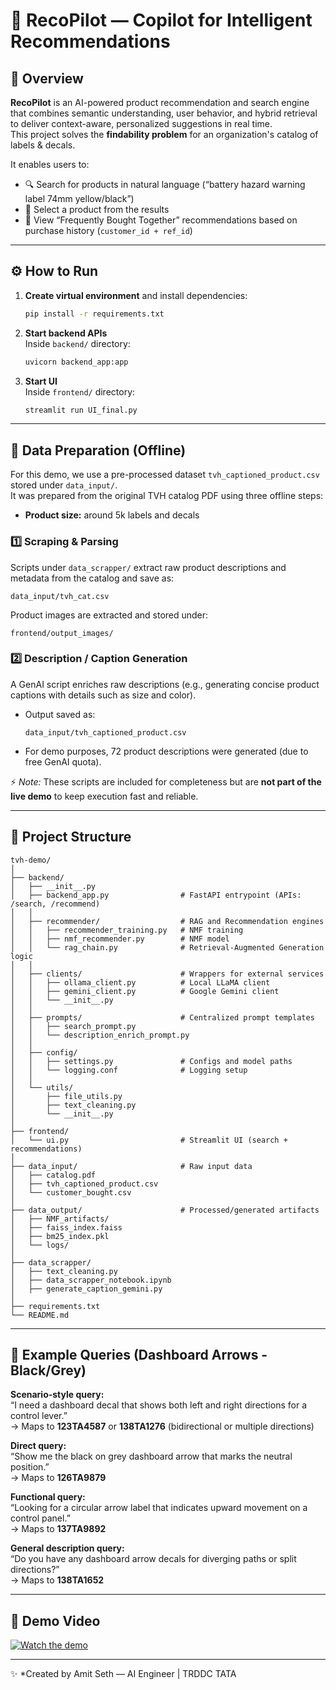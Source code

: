 # 🚀 RecoPilot — Copilot for Intelligent Recommendations

## 🧭 Overview

**RecoPilot** is an AI-powered product recommendation and search engine that combines semantic understanding, user behavior, and hybrid retrieval to deliver context-aware, personalized suggestions in real time.  
This project solves the **findability problem** for an organization's catalog of labels & decals.

It enables users to:

- 🔍 Search for products in natural language (“battery hazard warning label 74mm yellow/black”)
- 🛒 Select a product from the results
- 🤝 View “Frequently Bought Together” recommendations based on purchase history (`customer_id + ref_id`)

---

## ⚙️ How to Run

1. **Create virtual environment** and install dependencies:
   ```bash
   pip install -r requirements.txt
   ```

2. **Start backend APIs**  
   Inside `backend/` directory:
   ```bash
   uvicorn backend_app:app
   ```

3. **Start UI**  
   Inside `frontend/` directory:
   ```bash
   streamlit run UI_final.py
   ```

---

## 🧩 Data Preparation (Offline)

For this demo, we use a pre-processed dataset `tvh_captioned_product.csv` stored under `data_input/`.  
It was prepared from the original TVH catalog PDF using three offline steps:

- **Product size:** around 5k labels and decals  

### 1️⃣ Scraping & Parsing
Scripts under `data_scrapper/` extract raw product descriptions and metadata from the catalog and save as:
```
data_input/tvh_cat.csv
```

Product images are extracted and stored under:
```
frontend/output_images/
```

### 2️⃣ Description / Caption Generation
A GenAI script enriches raw descriptions (e.g., generating concise product captions with details such as size and color).

- Output saved as:
  ```
  data_input/tvh_captioned_product.csv
  ```
- For demo purposes, 72 product descriptions were generated (due to free GenAI quota).

⚡ *Note:* These scripts are included for completeness but are **not part of the live demo** to keep execution fast and reliable.

---

## 📂 Project Structure

```
tvh-demo/
│
├── backend/
│   ├── __init__.py
│   ├── backend_app.py                # FastAPI entrypoint (APIs: /search, /recommend)
│   │
│   ├── recommender/                  # RAG and Recommendation engines
│   │   ├── recommender_training.py   # NMF training
│   │   ├── nmf_recommender.py        # NMF model
│   │   └── rag_chain.py              # Retrieval-Augmented Generation logic
│   │
│   ├── clients/                      # Wrappers for external services
│   │   ├── ollama_client.py          # Local LLaMA client
│   │   ├── gemini_client.py          # Google Gemini client
│   │   └── __init__.py
│   │
│   ├── prompts/                      # Centralized prompt templates
│   │   ├── search_prompt.py
│   │   └── description_enrich_prompt.py
│   │
│   ├── config/
│   │   ├── settings.py               # Configs and model paths
│   │   └── logging.conf              # Logging setup
│   │
│   └── utils/
│       ├── file_utils.py
│       ├── text_cleaning.py
│       └── __init__.py
│
├── frontend/
│   └── ui.py                         # Streamlit UI (search + recommendations)
│
├── data_input/                       # Raw input data
│   ├── catalog.pdf
│   ├── tvh_captioned_product.csv
│   └── customer_bought.csv
│
├── data_output/                      # Processed/generated artifacts
│   ├── NMF_artifacts/
│   ├── faiss_index.faiss
│   ├── bm25_index.pkl
│   └── logs/
│
├── data_scrapper/
│   ├── text_cleaning.py
│   ├── data_scrapper_notebook.ipynb
│   ├── generate_caption_gemini.py
│
├── requirements.txt
└── README.md
```

---

## 🧠 Example Queries (Dashboard Arrows - Black/Grey)

**Scenario-style query:**  
“I need a dashboard decal that shows both left and right directions for a control lever.”  
→ Maps to **123TA4587** or **138TA1276** (bidirectional or multiple directions)

**Direct query:**  
“Show me the black on grey dashboard arrow that marks the neutral position.”  
→ Maps to **126TA9879**

**Functional query:**  
“Looking for a circular arrow label that indicates upward movement on a control panel.”  
→ Maps to **137TA9892**

**General description query:**  
“Do you have any dashboard arrow decals for diverging paths or split directions?”  
→ Maps to **138TA1652**

---

## 🎥 Demo Video

[![Watch the demo]((https://github.com/sethamit71/RecoPilot-Copilot-for-Intelligent-Recommendations/blob/main/thumbnail_youtube.png))]([https://www.youtube.com/watch?v=YOUR_VIDEO_ID](https://youtu.be/067MD8OAp9M))


---

✨ *Created by Amit Seth — AI Engineer | TRDDC TATA

